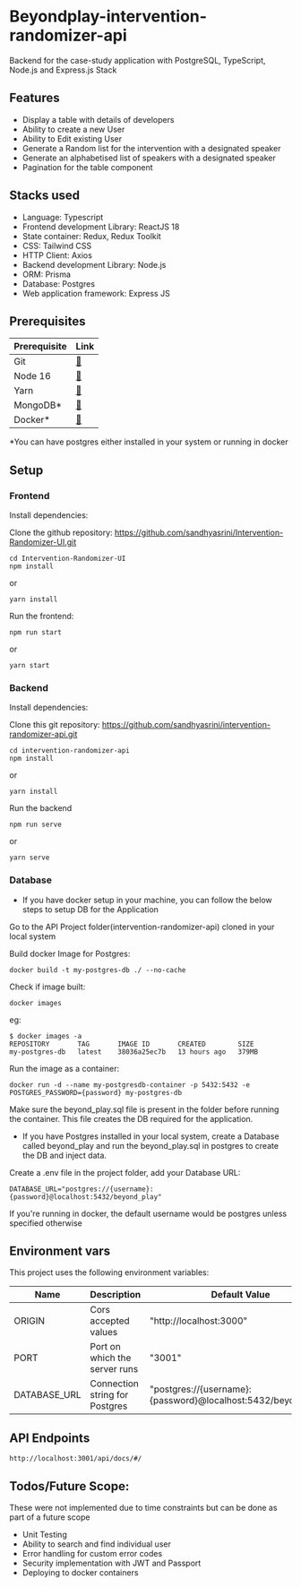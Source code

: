 # Beyondplay-intervention-randomizer-api
Backend for the case-study application with PostgreSQL, TypeScript, Node.js and Express.js Stack

## Features
 - Display a table with details of developers
 - Ability to create a new User
 - Ability to Edit existing User
 - Generate a Random list for the intervention with a designated speaker
 - Generate an alphabetised list of speakers with a designated speaker
 - Pagination  for the table component
 
 ## Stacks used
 * Language: Typescript
 * Frontend development Library: ReactJS 18
 * State container: Redux, Redux Toolkit
 * CSS: Tailwind CSS
 * HTTP Client: Axios
 * Backend development Library: Node.js
 * ORM: Prisma
 * Database: Postgres
 * Web application framework: Express JS
 
 ## Prerequisites
 
 |Prerequisite                               |Link                                                                   |
|-------------------------------------------|-----------------------------------------------------------------------|
|Git                                        |[🔗](https://git-scm.com/downloads)                                   |
|Node 16                                    |[🔗](https://docs.npmjs.com/downloading-and-installing-node-js-and-npm)                                          |
| Yarn                                      |[🔗](https://classic.yarnpkg.com/lang/en/docs/install/#windows-stable)|
| MongoDB*                                   |[🔗](https://www.postgresql.org/download/)               |
| Docker*                                   |[🔗](https://www.docker.com/)                                         |

 *You can have postgres either installed in your system or running in docker
 
 ## Setup
 
### Frontend

Install dependencies:

Clone the github repository: https://github.com/sandhyasrini/Intervention-Randomizer-UI.git
```
cd Intervention-Randomizer-UI
npm install
```
or
```
yarn install
```
Run the frontend:
```
npm run start
```
or
```
yarn start
```
### Backend

Install dependencies:

Clone this git repository:
https://github.com/sandhyasrini/intervention-randomizer-api.git
```
cd intervention-randomizer-api
npm install
```
or
```
yarn install
```
Run the backend
```
npm run serve
 ```
 or
```
yarn serve
```

### Database

* If you have docker setup in your machine, you can follow the below steps to setup DB for the Application

Go to the API Project folder(intervention-randomizer-api) cloned in your local system

Build docker Image for Postgres:

```
docker build -t my-postgres-db ./ --no-cache
```

Check if image built:

```
docker images
```

eg:
```
$ docker images -a
REPOSITORY       TAG       IMAGE ID       CREATED        SIZE
my-postgres-db   latest    38036a25ec7b   13 hours ago   379MB

```

Run the image as a container:

```
docker run -d --name my-postgresdb-container -p 5432:5432 -e POSTGRES_PASSWORD={password} my-postgres-db
```
Make sure the beyond_play.sql file is present in the folder before running the container. This file creates the DB required for the application.

* If you have Postgres installed in your local system, create a Database called 
beyond_play and run the beyond_play.sql in postgres to create the DB and inject data.

Create a .env file in the project folder, add your Database URL:

```
DATABASE_URL="postgres://{username}:{password}@localhost:5432/beyond_play"
```
If you're running in docker, the default username would be postgres unless specified otherwise


## Environment vars
This project uses the following environment variables:

| Name                          | Description                         | Default Value                                  |
| ----------------------------- | ------------------------------------| -----------------------------------------------|
|ORIGIN           | Cors accepted values            | "http://localhost:3000"      |
|PORT           | Port on which the server runs            | "3001"      |
|DATABASE_URL           | Connection string for Postgres            | "postgres://{username}:{password}@localhost:5432/beyond_play"      |


## API Endpoints

```
http://localhost:3001/api/docs/#/
```



## Todos/Future Scope:

These were not implemented due to time constraints but can be done as part of a future scope 

* Unit Testing
* Ability to search and find individual user
* Error handling for custom error codes
* Security implementation with JWT and Passport
* Deploying to docker containers




